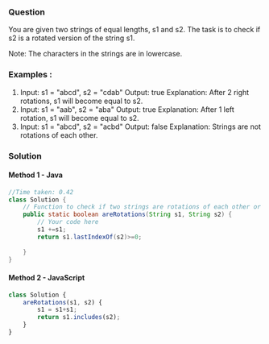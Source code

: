 ### Question
You are given two strings of equal lengths, s1 and s2. The task is to check if s2 is a rotated version of the string s1.

Note: The characters in the strings are in lowercase.

### Examples :

1. Input: s1 = "abcd", s2 = "cdab"
Output: true
Explanation: After 2 right rotations, s1 will become equal to s2.
2. Input: s1 = "aab", s2 = "aba"
Output: true
Explanation: After 1 left rotation, s1 will become equal to s2.
3. Input: s1 = "abcd", s2 = "acbd"
Output: false
Explanation: Strings are not rotations of each other.

### Solution

#### Method 1 - Java
```java
//Time taken: 0.42 
class Solution {
    // Function to check if two strings are rotations of each other or not.
    public static boolean areRotations(String s1, String s2) {
        // Your code here
        s1 +=s1;
        return s1.lastIndexOf(s2)>=0;
        
    }
}
```
#### Method 2 - JavaScript
```javascript
class Solution {
    areRotations(s1, s2) {
        s1 = s1+s1;
        return s1.includes(s2);
    }
}
```